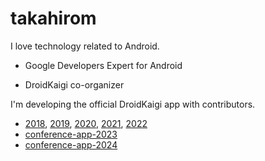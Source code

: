 # takahirom

I love technology related to Android.

* Google Developers Expert for Android

* DroidKaigi co-organizer

I'm developing the official DroidKaigi app with contributors.

* [2018](https://github.com/DroidKaigi/conference-app-2018), [2019](https://github.com/DroidKaigi/conference-app-2019), [2020](https://github.com/DroidKaigi/conference-app-2020), [2021](https://github.com/DroidKaigi/conference-app-2021), [2022](https://github.com/DroidKaigi/conference-app-2022) 
* [conference-app-2023](https://github.com/DroidKaigi/conference-app-2023) 
* [conference-app-2024](https://github.com/DroidKaigi/conference-app-2024) 



